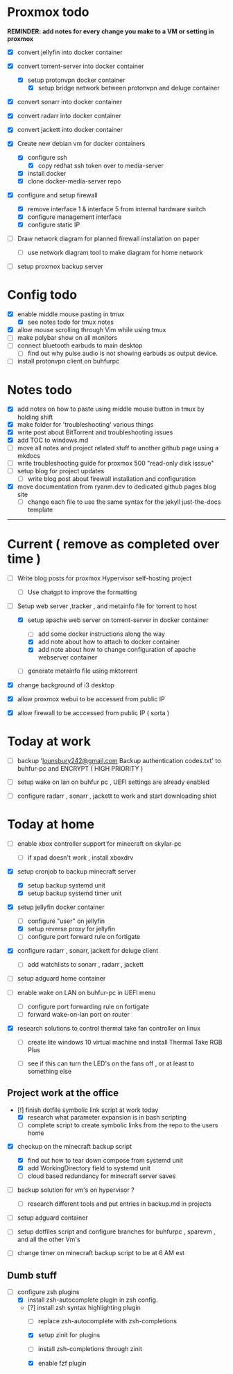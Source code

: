 
# Proxmox todo 

**REMINDER: add notes for every change you make to a VM or setting in proxmox**

- [x] convert jellyfin into docker container
- [x] convert torrent-server into docker container 
    - [x] setup protonvpn docker container 
        - [x] setup bridge network between protonvpn and deluge container 
- [x] convert sonarr into docker container 
- [x] convert radarr into docker container 
- [x] convert jackett into docker container 

- [x] Create new debian vm for docker containers
    - [x] configure ssh
        - [x] copy redhat ssh token over to media-server
    - [x] install docker
    - [x] clone docker-media-server repo

- [x] configure and setup firewall 
    - [x] remove interface 1 & interface 5 from internal hardware switch
    - [x] configure management interface 
    - [x] configure static IP 

- [ ] Draw network diagram for planned firewall installation  on paper 
    - [ ] use network diagram tool to make diagram for home network

- [ ] setup proxmox backup server 

# Config todo 

- [x] enable middle mouse pasting in tmux 
    - [x] see notes todo for tmux notes 
- [x] allow mouse scrolling through Vim while using tmux 
- [ ] make polybar show on all monitors
- [ ] connect bluetooth earbuds to main desktop 
    - [ ] find out why pulse audio is not showing earbuds as output device. 
- [ ] install protonvpn client on buhfurpc 

# Notes todo 

- [x] add notes on how to paste using middle mouse button in tmux by holding shift 
- [x] make folder for 'troubleshooting' various things 
- [x] write post about BitTorrent and troubleshooting issues
- [x] add TOC to windows.md 
- [ ] move all notes and project related stuff to another github page using a mkdocs 
- [ ] write troubleshooting guide for proxmox 500 "read-only disk isssue" 
- [ ] setup blog for project updates 
    * [ ] write blog post about firewall installation and configuration 

- [x] move documentation from ryanm.dev to dedicated github pages blog site
    - [ ] change each file to use the same syntax for the jekyll just-the-docs template  
---


# Current ( remove as completed over time ) 

- [ ] Write blog posts for proxmox Hypervisor self-hosting project 
    - [ ] Use chatgpt to improve the formatting 

- [ ] Setup web server ,tracker , and metainfo file for torrent to host 
    - [x] setup apache web server on torrent-server in docker container
        - [ ] add some docker instructions along the way 
        - [x] add note about how to attach to docker container
        - [x] add note about how to change configuration of apache webserver container
    - [ ] generate metainfo file using mktorrent 
    


- [x] change background of i3 desktop 
- [x] allow proxmox webui to be accessed from public IP 
- [x] allow firewall to be acccessed from public IP ( sorta ) 



# Today at work 

- [ ] backup 'lounsbury242@gmail.com Backup authentication codes.txt' to buhfur-pc  and ENCRYPT ( HIGH PRIORITY )
- [ ] setup wake on lan on buhfur pc , UEFI settings are already enabled 
- [ ] configure radarr , sonarr , jackett to work and start downloading shiet 



# Today  at home 

- [ ] enable xbox controller support for minecraft on skylar-pc  
    - [ ] if xpad doesn't work , install xboxdrv



- [x] setup cronjob to backup minecraft server 
    - [x] setup backup systemd unit 
    - [x] setup backup systemd timer unit

- [x] setup jellyfin docker container
    - [ ] configure "user" on jellyfin 
    - [x] setup reverse proxy for jellyfin 
    - [ ] configure port forward rule on fortigate 

- [x] configure radarr , sonarr, jackett for deluge client 
    - [ ] add watchlists to sonarr , radarr , jackett 

- [ ] setup adguard home container 
- [ ] enable wake on LAN on buhfur-pc in UEFI menu 

    - [ ] configure port forwarding rule on fortigate 
    - [ ] forward wake-on-lan port on router 

- [x] research solutions to control thermal take fan controller on linux 
    - [ ] create lite windows 10 virtual machine and install Thermal Take RGB Plus  
    - [ ] see if this can turn the LED's on the fans off , or at least to something else 


## Project work at the office  


- [!] finish dotfile symbolic link script at work today  
    - [x] research what parameter expansion is in bash scripting 
    - [ ] complete script to create symbolic links from the repo to the users home 

- [x] checkup on the minecraft backup script 
    - [x] find out how to tear down compose from systemd unit 
    - [x] add WorkingDirectory field to systemd unit 
    - [ ] cloud based redundancy for minecraft server saves 

- [ ] backup solution for vm's on hypervisor ?
    - [ ] research different tools and put entries in backup.md in projects  

- [ ] setup adguard container 

- [ ] setup dotfiles script and configure branches for buhfurpc , sparevm , and all the other Vm's 

- [ ] change timer on minecraft backup script to be at 6 AM est 

## Dumb stuff 


- [ ] configure zsh plugins 
    - [x] install zsh-autocomplete plugin in zsh config. 
    - [?] install zsh syntax highlighting plugin 
        - [ ] replace zsh-autocomplete with zsh-completions 
        - [x] setup zinit for plugins 
        - [ ] install zsh-completions through zinit 
        - [x] enable fzf plugin 



    


